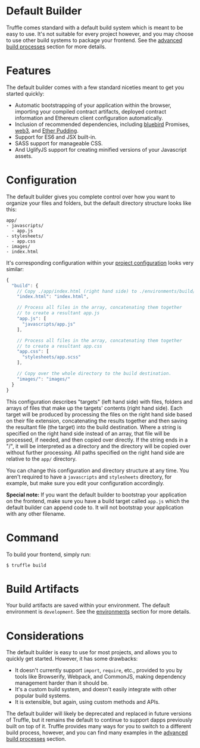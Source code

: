 # Default Builder

Truffle comes standard with a default build system which is meant to be easy to use. It's not suitable for every project however, and you may choose to use other build systems to package your frontend. See the [advanced build processes](/advanced/build_processes) section for more details.

# Features

The default builder comes with a few standard niceties meant to get you started quickly:

* Automatic bootstrapping of your application within the browser, importing your compiled contract artifacts, deployed contract information and Ethereum client configuration automatically.
* Inclusion of recommended dependencies, including [bluebird](http://bluebirdjs.com/docs/getting-started.html) Promises, [web3](https://github.com/ethereum/web3.js/tree/master), and [Ether Pudding](https://github.com/ConsenSys/ether-pudding).
* Support for ES6 and JSX built-in.
* SASS support for manageable CSS.
* And UglifyJS support for creating minified versions of your Javascript assets.

# Configuration

The default builder gives you complete control over how you want to organize your files and folders, but the default directory structure looks like this:

```none
app/
- javascripts/
  - app.js
- stylesheets/
  - app.css
- images/
- index.html
```

It's corresponding configuration within your [project configuration](/advanced/configuration) looks very similar:

```javascript
{
  "build": {
    // Copy ./app/index.html (right hand side) to ./environments/build/index.html (left hand side).
    "index.html": "index.html",

    // Process all files in the array, concatenating them together
    // to create a resultant app.js
    "app.js": [
      "javascripts/app.js"
    ],

    // Process all files in the array, concatenating them together
    // to create a resultant app.css
    "app.css": [
      "stylesheets/app.scss"
    ],

    // Copy over the whole directory to the build destination.
    "images/": "images/"
  }
}
```

This configuration describes "targets" (left hand side) with files, folders and arrays of files that make up the targets' contents (right hand side). Each target will be produced by processing the files on the right hand side based on their file extension, concatenating the results together and then saving the resultant file (the target) into the build destination. Where a string is specified on the right hand side instead of an array, that file will be processed, if needed, and then copied over directly. If the string ends in a "/", it will be interpreted as a directory and the directory will be copied over without further processing. All paths specified on the right hand side are relative to the `app/` directory.

You can change this configuration and directory structure at any time. You aren't required to have a `javascripts` and `stylesheets` directory, for example, but make sure you edit your configuration accordingly.

**Special note:** If you want the default builder to bootstrap your application on the frontend, make sure you have a build target called `app.js` which the default builder can append code to. It will not bootstrap your application with any other filename.

# Command

To build your frontend, simply run:

```none
$ truffle build
```

# Build Artifacts

Your build artifacts are saved within your environment. The default environment is `development`. See the [environments](/advanced/environments) section for more details.

# Considerations

The default builder is easy to use for most projects, and allows you to quickly get started. However, it has some drawbacks:

* It doesn't currently support `import`, `require`, etc., provided to you by tools like Browserify, Webpack, and CommonJS, making dependency management harder than it should be.
* It's a custom build system, and doesn't easily integrate with other popular build systems.
* It is extensible, but again, using custom methods and APIs.

The default builder will likely be deprecated and replaced in future versions of Truffle, but it remains the default to continue to support dapps previously built on top of it. Truffle provides many ways for you to switch to a different build process, however, and you can find many examples in the [advanced build processes](/advanced/build_processes) section.
